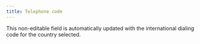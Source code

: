 ```yaml
---
title: Telephone code
---
```



This non-editable field is  automatically updated with the international dialing code for the country  selected.
